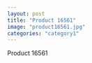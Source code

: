 ```yaml
---
layout: post
title: "Product 16561"
image: "product16561.jpg"
categories: "category1"
---
```

Product 16561

